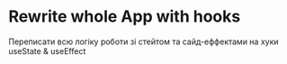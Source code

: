 # Rewrite whole App with hooks
Переписати всю логіку роботи зі стейтом та сайд-еффектами на хуки useState & useEffect